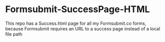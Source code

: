 # Formsubmit-SuccessPage-HTML
This repo has a Success.html page for all my Formsubmit.co forms, because Formsubmit requires an URL to a success page instead of a local file path
